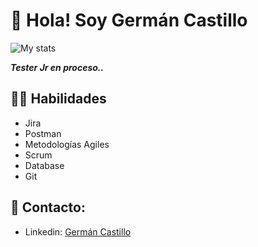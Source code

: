 # 👋 Hola! Soy Germán Castillo
![My stats](https://github-readme-stats.vercel.app/api?username=Gercastt&count_private=true&show_icons=true&theme=radical)

***Tester Jr en proceso..***

## 💪🏼 Habilidades
- Jira
- Postman
- Metodologías Agiles
- Scrum
- Database
- Git

## 👀 Contacto:
- Linkedin: [Germán Castillo](https://www.linkedin.com/in/germán-leonardo-castillo-3bb2a4187/)
